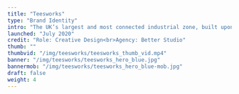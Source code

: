 ```yaml
---
title: "Teesworks"
type: "Brand Identity"
intro: "The UK’s largest and most connected industrial zone, built upon the site of the former Redcar steel works. We were challenged to create a brand identity that would encapsulate Teesworks' brand values and ambition for the future. The logo-mark features a circular icon symbolising transformation, sustainability and progress alongside colours that reflect the history and the future of the site."
launched: "July 2020"
credit: "Role: Creative Design<br>Agency: Better Studio"
thumb: ""
thumbvid: "/img/teesworks/teesworks_thumb_vid.mp4"
banner: "/img/teesworks/teesworks_hero_blue.jpg"
bannermob: "/img/teesworks/teesworks_hero_blue-mob.jpg"
draft: false
weight: 4
---
```

